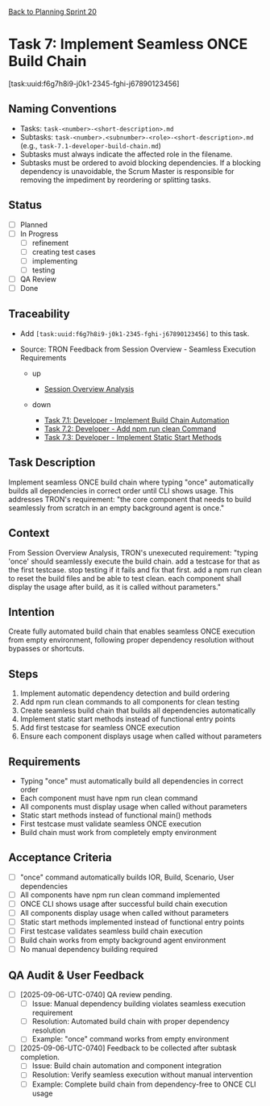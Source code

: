 [Back to Planning Sprint 20](./planning-2025-09-06-UTC-0730.md)

# Task 7: Implement Seamless ONCE Build Chain
[task:uuid:f6g7h8i9-j0k1-2345-fghi-j67890123456]

## Naming Conventions
- Tasks: `task-<number>-<short-description>.md`
- Subtasks: `task-<number>.<subnumber>-<role>-<short-description>.md` (e.g., `task-7.1-developer-build-chain.md`)
- Subtasks must always indicate the affected role in the filename.
- Subtasks must be ordered to avoid blocking dependencies. If a blocking dependency is unavoidable, the Scrum Master is responsible for removing the impediment by reordering or splitting tasks.

## Status
- [ ] Planned
- [ ] In Progress
  - [ ] refinement
  - [ ] creating test cases
  - [ ] implementing
  - [ ] testing
- [ ] QA Review
- [ ] Done

## Traceability
- Add `[task:uuid:f6g7h8i9-j0k1-2345-fghi-j67890123456]` to this task.
- Source: TRON Feedback from Session Overview - Seamless Execution Requirements

  - up
    - [Session Overview Analysis](../../project.journal/2025-09-05-UTC-1300-branch-switch-session/pdca/role/developer/2025-09-06-UTC-0650-session-overview-analysis-decisions-understanding.pdca.md)


  - down
    - [Task 7.1: Developer - Implement Build Chain Automation](./task-7.1-developer-build-chain-automation.md)
    - [Task 7.2: Developer - Add npm run clean Command](./task-7.2-developer-npm-clean-command.md)
    - [Task 7.3: Developer - Implement Static Start Methods](./task-7.3-developer-static-start-methods.md)


## Task Description
Implement seamless ONCE build chain where typing "once" automatically builds all dependencies in correct order until CLI shows usage. This addresses TRON's requirement: "the core component that needs to build seamlessly from scratch in an empty background agent is once."

## Context
From Session Overview Analysis, TRON's unexecuted requirement:
"typing 'once' should seamlessly execute the build chain. add a testcase for that as the first testcase. stop testing if it fails and fix that first. add a npm run clean to reset the build files and be able to test clean. each component shall display the usage after build, as it is called without parameters."

## Intention
Create fully automated build chain that enables seamless ONCE execution from empty environment, following proper dependency resolution without bypasses or shortcuts.

## Steps
1. Implement automatic dependency detection and build ordering
2. Add npm run clean commands to all components for clean testing
3. Create seamless build chain that builds all dependencies automatically
4. Implement static start methods instead of functional entry points
5. Add first testcase for seamless ONCE execution
6. Ensure each component displays usage when called without parameters

## Requirements
- Typing "once" must automatically build all dependencies in correct order
- Each component must have npm run clean command
- All components must display usage when called without parameters
- Static start methods instead of functional main() methods
- First testcase must validate seamless ONCE execution
- Build chain must work from completely empty environment

## Acceptance Criteria
- [ ] "once" command automatically builds IOR, Build, Scenario, User dependencies
- [ ] All components have npm run clean command implemented
- [ ] ONCE CLI shows usage after successful build chain execution
- [ ] All components display usage when called without parameters
- [ ] Static start methods implemented instead of functional entry points
- [ ] First testcase validates seamless build chain execution
- [ ] Build chain works from empty background agent environment
- [ ] No manual dependency building required

## QA Audit & User Feedback
- [ ] [2025-09-06-UTC-0740] QA review pending.
  - [ ] Issue: Manual dependency building violates seamless execution requirement
  - [ ] Resolution: Automated build chain with proper dependency resolution
  - [ ] Example: "once" command works from empty environment
- [ ] [2025-09-06-UTC-0740] Feedback to be collected after subtask completion.
  - [ ] Issue: Build chain automation and component integration
  - [ ] Resolution: Verify seamless execution without manual intervention
  - [ ] Example: Complete build chain from dependency-free to ONCE CLI usage